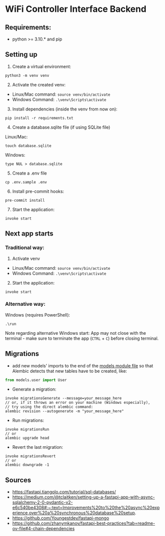 # WiFi Controller Interface Backend

## Requirements:

- python >= 3.10.\* and pip

## Setting up

1. Create a virtual environment:

```console
python3 -m venv venv
```

2. Activate the created venv:

- Linux/Mac command: `source venv/bin/activate`
- Windows Command: `.\venv\Scripts\activate`

3. Install dependencies (inside the venv from now on):

```console
pip install -r requirements.txt
```

4. Create a database.sqlite file (if using SQLite file)

Linux/Mac:
```console
touch database.sqlite
```
Windows:
```console
type NUL > database.sqlite
```

5. Create a .env file

```console
cp .env.sample .env
```

6. Install pre-commit hooks:

```console
pre-commit install
```

7. Start the application:

```console
invoke start
```

## Next app starts

### Traditional way:

1. Activate venv

- Linux/Mac command: `source venv/bin/activate`
- Windows Command: `.\venv\Scripts\activate`

2. Start the application:

```console
invoke start
```

### Alternative way:
Windows (requires PowerShell):
```console
.\run
```
Note regarding alternative Windows start: App may not close with the terminal - make sure to terminate the app (`CTRL` + `C`) before closing terminal.
## Migrations

- add new models' imports to the end of the [models module file](./src/models/__init__.py) so that Alembic detects that new tables have to be created, like:

```python
from models.user import User
```

- Generate a migration:
```console
invoke migrationsGenerate --message=your_message_here
// or, if it throws an error on your machine (Windows especially),
// try using the direct alembic command:
alembic revision --autogenerate -m "your_message_here"
```
- Run migrations:
```console
invoke migrationsRun
// or
alembic upgrade head
```
- Revert the last migration:
```console
invoke migrationsRevert
// or
alembic downgrade -1
```

## Sources

- https://fastapi.tiangolo.com/tutorial/sql-databases/
- https://medium.com/@tclaitken/setting-up-a-fastapi-app-with-async-sqlalchemy-2-0-pydantic-v2-e6c540be4308#:~:text=Improvements%20to%20the%20async%20experience,over%20a%20synchronous%20database%20setup.
- https://github.com/Youngestdev/fastapi-mongo
- https://github.com/zhanymkanov/fastapi-best-practices?tab=readme-ov-file#4-chain-dependencies
